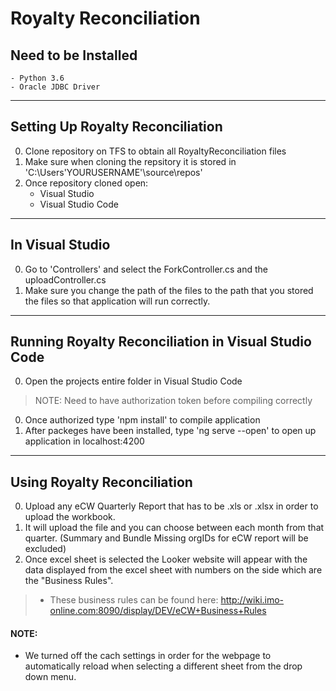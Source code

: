 # Royalty Reconciliation

## Need to be Installed
    - Python 3.6
    - Oracle JDBC Driver
    
---
## Setting Up Royalty Reconciliation 
0. Clone repository on TFS to obtain all RoyaltyReconciliation files
0. Make sure when cloning the repsitory it is stored in 'C:\Users\'YOURUSERNAME'\source\repos'
0. Once repository cloned open:
    - Visual Studio
    - Visual Studio Code

---
## In Visual Studio
0. Go to 'Controllers' and select the ForkController.cs and the uploadController.cs
0. Make sure you change the path of the files to the path that you stored the files so that application will run correctly.

---
## Running Royalty Reconciliation in Visual Studio Code
0. Open the projects entire folder in Visual Studio Code
> NOTE: Need to have authorization token before compiling correctly
0. Once authorized type 'npm install' to compile application
0. After packeges have been installed, type 'ng serve --open' to open up application in localhost:4200

---
## Using Royalty Reconciliation
0. Upload any eCW Quarterly Report that has to be .xls or .xlsx in order to upload the workbook.
0. It will upload the file and you can choose between each month from that quarter. (Summary and Bundle Missing orgIDs for eCW report will be excluded)
0. Once excel sheet is selected the Looker website will appear with the data displayed from the excel sheet with numbers on the side which are the "Business Rules".
> - These business rules can be found here: http://wiki.imo-online.com:8090/display/DEV/eCW+Business+Rules

#### NOTE: 
- We  turned off the cach settings in order for the webpage to automatically reload when selecting a different sheet from the drop down menu.